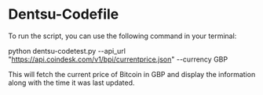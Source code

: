 # Dentsu-Codefile
To run the script, you can use the following command in your terminal:

python dentsu-codetest.py --api_url "https://api.coindesk.com/v1/bpi/currentprice.json" --currency GBP

This will fetch the current price of Bitcoin in GBP and display the information along with the time it was last updated.
